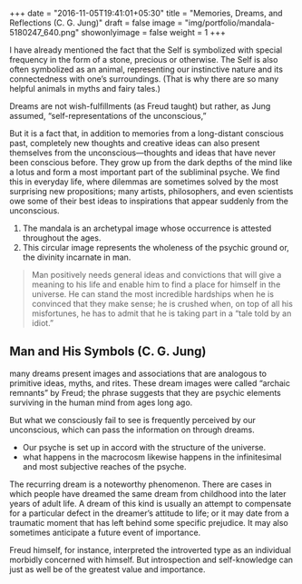 +++
date = "2016-11-05T19:41:01+05:30"
title = "Memories, Dreams, and Reflections (C. G. Jung)"
draft = false
image = "img/portfolio/mandala-5180247_640.png"
showonlyimage = false
weight = 1
+++

I have already mentioned the fact that the Self is symbolized with special frequency in the form of a stone, precious or otherwise. The Self is also often symbolized as an animal, representing our instinctive nature and its connectedness with one’s surroundings. (That is why there are so many helpful animals in myths and fairy tales.) 
<!--more-->

Dreams are not wish-fulfillments (as Freud taught) but rather, as Jung assumed, “self-representations of the unconscious,”

But it is a fact that, in addition to memories from a long-distant conscious past, completely new thoughts and creative ideas can also present themselves from the unconscious—thoughts and ideas that have never been conscious before. They grow up from the dark depths of the mind like a lotus and form a most important part of the subliminal psyche. We find this in everyday life, where dilemmas are sometimes solved by the most surprising new propositions; many artists, philosophers, and even scientists owe some of their best ideas to inspirations that appear suddenly from the unconscious.

1. The mandala is an archetypal image whose occurrence is attested throughout the ages.
2. This circular image represents the wholeness of the psychic ground or, the divinity incarnate in man.

> Man positively needs general ideas and convictions that will give a meaning to his life and enable him to find a place for himself in the universe. He can stand the most incredible hardships when he is convinced that they make sense; he is crushed when, on top of all his misfortunes, he has to admit that he is taking part in a “tale told by an idiot.”

## Man and His Symbols (C. G. Jung)

many dreams present images and associations that are analogous to primitive ideas, myths, and rites. These dream images were called “archaic remnants” by Freud; the phrase suggests that they are psychic elements surviving in the human mind from ages long ago.

But what we consciously fail to see is frequently perceived by our unconscious, which can pass the information on through dreams.

* Our psyche is set up in accord with the structure of the universe.
* what happens in the macrocosm likewise happens in the infinitesimal and most subjective reaches of the psyche.

The recurring dream is a noteworthy phenomenon. There are cases in which people have dreamed the same dream from childhood into the later years of adult life. A dream of this kind is usually an attempt to compensate for a particular defect in the dreamer’s attitude to life; or it may date from a traumatic moment that has left behind some specific prejudice. It may also sometimes anticipate a future event of importance.

Freud himself, for instance, interpreted the introverted type as an individual morbidly concerned with himself. But introspection and self-knowledge can just as well be of the greatest value and importance.


